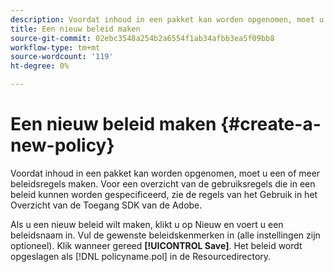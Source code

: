 ```yaml
---
description: Voordat inhoud in een pakket kan worden opgenomen, moet u een of meer beleidsregels maken. Voor een overzicht van de gebruiksregels die in een beleid kunnen worden gespecificeerd, zie de regels van het Gebruik in het Overzicht van de Toegang SDK van de Adobe.
title: Een nieuw beleid maken
source-git-commit: 02ebc3548a254b2a6554f1ab34afbb3ea5f09bb8
workflow-type: tm+mt
source-wordcount: '119'
ht-degree: 0%

---
```


# Een nieuw beleid maken {#create-a-new-policy}

Voordat inhoud in een pakket kan worden opgenomen, moet u een of meer beleidsregels maken. Voor een overzicht van de gebruiksregels die in een beleid kunnen worden gespecificeerd, zie de regels van het Gebruik in het Overzicht van de Toegang SDK van de Adobe.

Als u een nieuw beleid wilt maken, klikt u op Nieuw en voert u een beleidsnaam in. Vul de gewenste beleidskenmerken in (alle instellingen zijn optioneel). Klik wanneer gereed **[!UICONTROL Save]**. Het beleid wordt opgeslagen als [!DNL policyname.pol] in de Resourcedirectory.
